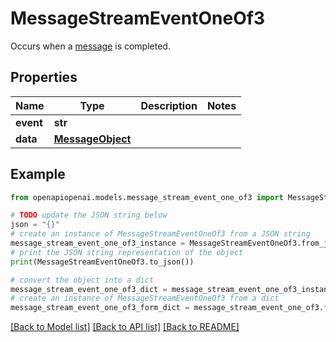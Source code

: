 # MessageStreamEventOneOf3

Occurs when a [message](/docs/api-reference/messages/object) is completed.

## Properties

Name | Type | Description | Notes
------------ | ------------- | ------------- | -------------
**event** | **str** |  | 
**data** | [**MessageObject**](MessageObject.md) |  | 

## Example

```python
from openapiopenai.models.message_stream_event_one_of3 import MessageStreamEventOneOf3

# TODO update the JSON string below
json = "{}"
# create an instance of MessageStreamEventOneOf3 from a JSON string
message_stream_event_one_of3_instance = MessageStreamEventOneOf3.from_json(json)
# print the JSON string representation of the object
print(MessageStreamEventOneOf3.to_json())

# convert the object into a dict
message_stream_event_one_of3_dict = message_stream_event_one_of3_instance.to_dict()
# create an instance of MessageStreamEventOneOf3 from a dict
message_stream_event_one_of3_form_dict = message_stream_event_one_of3.from_dict(message_stream_event_one_of3_dict)
```
[[Back to Model list]](../README.md#documentation-for-models) [[Back to API list]](../README.md#documentation-for-api-endpoints) [[Back to README]](../README.md)


